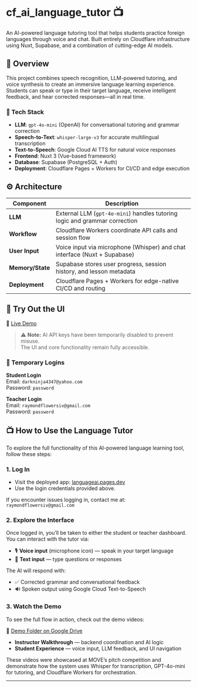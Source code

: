 # cf_ai_language_tutor 📺

An AI-powered language tutoring tool that helps students practice foreign languages through voice and chat. Built entirely on Cloudflare infrastructure using Nuxt, Supabase, and a combination of cutting-edge AI models.

## 🧠 Overview

This project combines speech recognition, LLM-powered tutoring, and voice synthesis to create an immersive language learning experience. Students can speak or type in their target language, receive intelligent feedback, and hear corrected responses—all in real time.

### 🔧 Tech Stack

- **LLM**: `gpt-4o-mini` (OpenAI) for conversational tutoring and grammar correction  
- **Speech-to-Text**: `whisper-large-v3` for accurate multilingual transcription  
- **Text-to-Speech**: Google Cloud AI TTS for natural voice responses  
- **Frontend**: Nuxt 3 (Vue-based framework)  
- **Database**: Supabase (PostgreSQL + Auth)  
- **Deployment**: Cloudflare Pages + Workers for CI/CD and edge execution  

## ⚙️ Architecture

| Component         | Description                                                                 |
|------------------|-----------------------------------------------------------------------------|
| **LLM**           | External LLM (`gpt-4o-mini`) handles tutoring logic and grammar correction   |
| **Workflow**      | Cloudflare Workers coordinate API calls and session flow                     |
| **User Input**    | Voice input via microphone (Whisper) and chat interface (Nuxt + Supabase)    |
| **Memory/State**  | Supabase stores user progress, session history, and lesson metadata          |
| **Deployment**    | Cloudflare Pages + Workers for edge-native CI/CD and routing                 |

## 🚀 Try Out the UI

🔗 [Live Demo](https://languageai.pages.dev)

> ⚠️ **Note:** AI API keys have been temporarily disabled to prevent misuse.  
> The UI and core functionality remain fully accessible.

### 🔐 Temporary Logins

**Student Login**  
Email: `darkninja4347@yahoo.com`  
Password: `password`

**Teacher Login**  
Email: `raymondflowersiv@gmail.com`  
Password: `password`

## 📺 How to Use the Language Tutor

To explore the full functionality of this AI-powered language learning tool, follow these steps:

### 1. Log In
- Visit the deployed app: [languageai.pages.dev](https://languageai.pages.dev)
- Use the login credentials provided above.

If you encounter issues logging in, contact me at: `raymondflowersiv@gmail.com`

### 2. Explore the Interface
Once logged in, you’ll be taken to either the student or teacher dashboard. You can interact with the tutor via:
- 🎙️ **Voice input** (microphone icon) — speak in your target language
- 💬 **Text input** — type questions or responses

The AI will respond with:
- ✅ Corrected grammar and conversational feedback
- 🔊 Spoken output using Google Cloud Text-to-Speech

### 3. Watch the Demo
To see the full flow in action, check out the demo videos:

📼 [Demo Folder on Google Drive](https://drive.google.com/drive/folders/1WX_JkIMXxrEPqqpeAr81287FTuQvkNso?usp=drive_link)

- **Instructor Walkthrough** — backend coordination and AI logic  
- **Student Experience** — voice input, LLM feedback, and UI navigation  

These videos were showcased at MOVE’s pitch competition and demonstrate how the system uses Whisper for transcription, GPT-4o-mini for tutoring, and Cloudflare Workers for orchestration.

---




